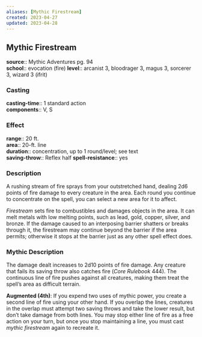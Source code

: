 ```yaml
---
aliases: [Mythic Firestream]
created: 2023-04-27
updated: 2023-04-28
---
```


## Mythic Firestream

**source**:: Mythic Adventures pg. 94  
**school**:: evocation (fire)
**level**:: arcanist 3, bloodrager 3, magus 3, sorcerer 3, wizard 3 (ifrit)

### Casting

**casting-time**:: 1 standard action  
**components**:: V, S

### Effect

**range**:: 20 ft.  
**area**:: 20-ft. line  
**duration**:: concentration, up to 1 round/level; see text  
**saving-throw**:: Reflex half
**spell-resistance**:: yes

### Description

A rushing stream of fire sprays from your outstretched hand, dealing 2d6 points of fire damage to every creature in the area. Each round you continue to concentrate on the spell, you can select a new area for it to affect.  
  
*Firestream* sets fire to combustibles and damages objects in the area. It can melt metals with low melting points, such as lead, gold, copper, silver, and bronze. If the damage caused to an interposing barrier shatters or breaks through it, the firestream may continue beyond the barrier if the area permits; otherwise it stops at the barrier just as any other spell effect does.

### Mythic Description

The damage dealt increases to 2d10 points of fire damage. Any creature that fails its saving throw also catches fire (*Core Rulebook* 444). The continuous line of fire pushes against all creatures, making them treat the spell’s area as difficult terrain.  
  
**Augmented (4th)**: If you expend two uses of mythic power, you create a second line of fire using your other hand. If you overlap the lines, creatures in the overlap must attempt two saving throws and take the lower result, but don’t take damage from both lines. You may stop either line of fire as a free action on your turn, but once you stop maintaining a line, you must cast *mythic firestream* again to recreate it.
